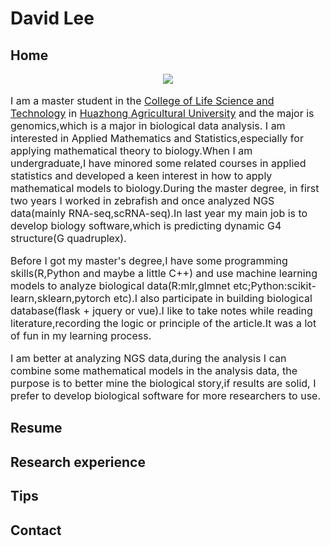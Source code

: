 # David Lee

## Home
<div align=center>
<img src="https://user-images.githubusercontent.com/47686371/152751653-98d7a9bd-7757-4681-b7c9-b2d62e575d51.png">
</div>
<br>

<font size=3>
  I am a master student in the <a href='http://lst.hzau.edu.cn/'>College of Life Science and Technology</a> in <a href='http://www.hzau.edu.cn/'>Huazhong Agricultural University</a> and the major is genomics,which is a major in biological data analysis. I am interested in Applied Mathematics and Statistics,especially for applying mathematical theory to biology.When I am undergraduate,I have minored some related courses in applied statistics and developed a keen interest in how to apply mathematical models to biology.During the master degree, in first two years I worked in zebrafish and once analyzed NGS data(mainly RNA-seq,scRNA-seq).In last year my main job is to develop biology software,which is predicting dynamic G4 structure(G quadruplex).
  
  Before I got my master's degree,I have some programming skills(R,Python and maybe a little C++) and use machine learning models to analyze biological data(R:mlr,glmnet etc;Python:scikit-learn,sklearn,pytorch etc).I also participate in building biological database(flask + jquery or vue).I like to take notes while reading literature,recording the logic or principle of the article.It was a lot of fun in my learning process. 
  
  I am better at analyzing NGS data,during the analysis I can combine some mathematical models in the analysis data, the purpose is to better mine the biological story,if results are solid, I prefer to develop biological software for more researchers to use.
</font>



## Resume


## Research experience

## Tips

## Contact
